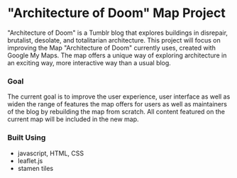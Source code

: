# "Architecture of Doom" Map Project

"Architecture of Doom" is a Tumblr blog that explores buildings in disrepair, brutalist, desolate, and totalitarian architecture. 
This project will focus on improving the Map "Architecture of Doom" currently uses, created with Google My Maps. The map offers a unique way of exploring architecture in an exciting way, more interactive way than a usual blog.


### Goal

The current goal is to improve the user experience, user interface as well as widen the range of features the map offers for users as well as maintainers of the blog by rebuilding the map from scratch. All content featured on the current map will be included in the new map.

### Built Using

- javascript, HTML, CSS
- leaflet.js
- stamen tiles
